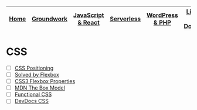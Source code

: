 | [Home](README.md) | [Groundwork](groundwork.md) | [JavaScript & React](javascript.md) | [Serverless](serverless.md) | [WordPress & PHP](wordpress.md) | [Linux & Docker](linux.md) | CSS |
| ----------------- | --------------------------- | ----------------------------------- | --------------------------- | ------------------------------- | -------------------------- | --- |


# CSS

* [ ] [CSS Positioning](http://blog.teamtreehouse.com/css-positioning)
* [ ] [Solved by Flexbox](https://philipwalton.github.io/solved-by-flexbox/)
* [ ] [CSS3 Flexbox Properties](https://scotch.io/tutorials/a-visual-guide-to-css3-flexbox-properties)
* [ ] [MDN The Box Model](https://developer.mozilla.org/en-US/docs/Learn/CSS/Introduction_to_CSS/Box_model)
* [ ] [Functional CSS](https://github.com/chibicode/react-functional-css-protips)
* [ ] [DevDocs CSS](http://devdocs.io/css/)
